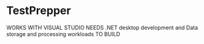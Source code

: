 # TestPrepper
WORKS WITH VISUAL STUDIO
NEEDS .NET desktop development and Data storage and processing workloads TO BUILD
